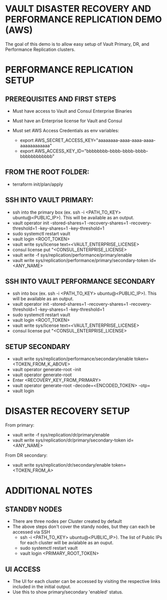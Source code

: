 # VAULT DISASTER RECOVERY AND PERFORMANCE REPLICATION DEMO (AWS)

The goal of this demo is to allow easy setup of Vault Primary, DR, and Performance Replication clusters.



# PERFORMANCE REPLICATION SETUP

## PREREQUISITES AND FIRST STEPS
- Must have access to Vault and Consul Enterprise Binaries
- Must have an Enterprise license for Vault and Consul

- Must set AWS Access Credentials as env variables:
    - export AWS_SECRET_ACCESS_KEY="aaaaaaaa-aaaa-aaaa-aaaa-aaaaaaaaaaaa"
    - export AWS_ACCESS_KEY_ID="bbbbbbbb-bbbb-bbbb-bbbb-bbbbbbbbbbbb"

## FROM THE ROOT FOLDER:
- terraform init/plan/apply

## SSH INTO VAULT PRIMARY:
- ssh into the primary box (ex. ssh -i <PATH_TO_KEY> ubuntu@<PUBLIC_IP>).  This will be available as an output.
- vault operator init -stored-shares=1 -recovery-shares=1 -recovery-threshold=1 -key-shares=1 -key-threshold=1
- sudo systemctl restart vault
- vault login <ROOT_TOKEN>
- vault write sys/license text=<VAULT_ENTERPRISE_LICENSE>
- consul license put "<CONSUL_ENTERPRISE_LICENSE>
- vault write -f sys/replication/performance/primary/enable
- vault write sys/replication/performance/primary/secondary-token id=<ANY_NAME>

## SSH INTO VAULT PERFORMANCE SECONDARY
- ssh into box (ex. ssh -i <PATH_TO_KEY> ubuntu@<PUBLIC_IP>).  This will be available as an output.
- vault operator init -stored-shares=1 -recovery-shares=1 -recovery-threshold=1 -key-shares=1 -key-threshold=1
- sudo systemctl restart vault
- vault login <ROOT_TOKEN>
- vault write sys/license text=<VAULT_ENTERPRISE_LICENSE>
- consul license put "<CONSUL_ENTERPRISE_LICENSE>

## SETUP SECONDARY
- vault write sys/replication/performance/secondary/enable token=<TOKEN_FROM_K_ABOVE>
- vault operator generate-root -init
- vault operator generate-root 
- Enter <RECOVERY_KEY_FROM_PRIMARY>
- vault operator generate-root -decode=<ENCODED_TOKEN> -otp=<OTP>
- vault login <TOKEN>

# DISASTER RECOVERY SETUP
From primary:
- vault write -f sys/replication/dr/primary/enable
- vault write sys/replication/dr/primary/secondary-token id=<ANY_NAME>

From DR secondary:
- vault write sys/replication/dr/secondary/enable token=<TOKEN_FROM_A>


# ADDITIONAL NOTES
## STANDBY NODES
- There are three nodes per Cluster created by default
- The above steps don't cover the standy nodes, but they can each be accessed via SSH
    - ssh -i <PATH_TO_KEY> ubuntu@<PUBLIC_IP>). The list of Public IPs for each cluster will be avialable as an ouput.
    - sudo systemctl restart vault
    - vault login <PRIMARY_ROOT_TOKEN>

## UI ACCESS
- The UI for each cluster can be accessed by visiting the respective links included in the initial output.
- Use this to show primary/secondary 'enabled' status.
